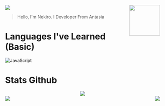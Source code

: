 <img src="https://github.com/NekiroKankou/ZishoAstaruID/blob/7fe98d1514458438ce5feada4c1ee49674e0dbb0/assets/images%20(75).jpeg">

<img align="right" width="100" height="100" src="https://avatars.githubusercontent.com/NekiroKankou">

> Hello, I'm Nekiro. I Developer From Antasia

# Languages ​​I've Learned (Basic)
![JavaScript](https://img.shields.io/badge/javascript-%23323330.svg?style=for-the-badge&logo=javascript&logoColor=%23F7DF1E)

# Stats Github
<div align="center"><img src="https://github-profile-trophy.vercel.app/?username=NekiroKankou&theme=dracula&count_private=true"></div>
<img align="right" src="https://github-readme-stats.vercel.app/api/top-langs/?username=NekiroKankou&theme=tokyonight&hide=batchfile&langs_count=10">
<img align="center" src="https://github-readme-stats.vercel.app/api?username=NekiroKankou&bg_color=30,000428,004e92&title_color=fff&text_color=fff">
